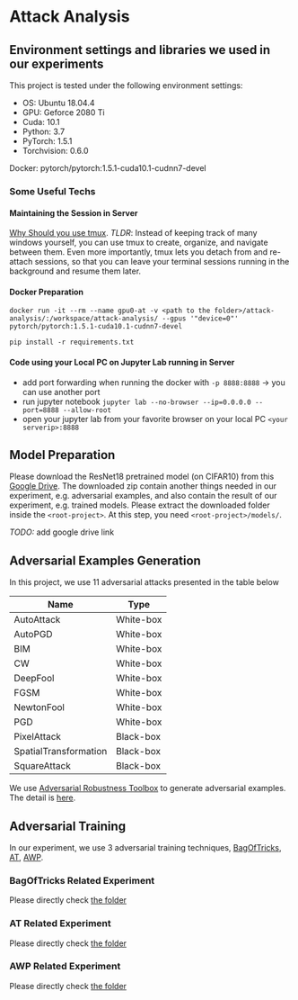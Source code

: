 # Attack Analysis

## Environment settings and libraries we used in our experiments

This project is tested under the following environment settings:
- OS: Ubuntu 18.04.4
- GPU: Geforce 2080 Ti
- Cuda: 10.1
- Python: 3.7
- PyTorch: 1.5.1
- Torchvision: 0.6.0

Docker: pytorch/pytorch:1.5.1-cuda10.1-cudnn7-devel

### Some Useful Techs

#### Maintaining the Session in Server
[Why Should you use tmux](https://medium.com/@brindelle/why-should-you-learn-tmux-7a55cfb5668f). *TLDR*: Instead of keeping track of many windows yourself, you can use tmux to create, organize, and navigate between them. Even more importantly, tmux lets you detach from and re-attach sessions, so that you can leave your terminal sessions running in the background and resume them later.


#### Docker Preparation

```
docker run -it --rm --name gpu0-at -v <path to the folder>/attack-analysis/:/workspace/attack-analysis/ --gpus '"device=0"' pytorch/pytorch:1.5.1-cuda10.1-cudnn7-devel

pip install -r requirements.txt
```

#### Code using your Local PC on Jupyter Lab running in Server
* add port forwarding when running the docker with `-p 8888:8888` -> you can use another port
* run jupyter notebook `jupyter lab --no-browser --ip=0.0.0.0 --port=8888 --allow-root`
* open your jupyter lab from your favorite browser on your local PC `<your serverip>:8888`



## Model Preparation
Please download the ResNet18 pretrained model (on CIFAR10) from this [Google Drive](). The downloaded zip contain another things needed in our experiment, e.g. adversarial examples, and also contain the result of our experiment, e.g. trained models.
Please extract the downloaded folder inside the `<root-project>`. At this step, you need `<root-project>/models/`.

*TODO:* add google drive link

## Adversarial Examples Generation 

In this project, we use 11 adversarial attacks presented in the table below

|Name|Type|
|---|---|
|AutoAttack|White-box|
|AutoPGD|White-box|
|BIM|White-box|
|CW|White-box|
|DeepFool|White-box|
|FGSM|White-box|
|NewtonFool|White-box|
|PGD|White-box|
|PixelAttack|Black-box|
|SpatialTransformation|Black-box|
|SquareAttack|Black-box|

We use [Adversarial Robustness Toolbox](https://github.com/Trusted-AI/adversarial-robustness-toolbox) to generate adversarial examples.
The detail is [here](https://github.com/mhilmiasyrofi/attack-analysis/tree/master/adversarial-robustness-toolbox).

## Adversarial Training

In our experiment, we use 3 adversarial training techniques, [BagOfTricks](https://arxiv.org/abs/2010.00467), [AT](https://arxiv.org/pdf/2002.11569.pdf), [AWP](https://arxiv.org/pdf/2004.05884.pdf).

### BagOfTricks Related Experiment

Please directly check [the folder](https://github.com/mhilmiasyrofi/attack-analysis/tree/master/Bag-of-Tricks-for-AT)

### AT Related Experiment

Please directly check [the folder](https://github.com/mhilmiasyrofi/attack-analysis/tree/master/robust_overfitting)

### AWP Related Experiment

Please directly check [the folder](https://github.com/mhilmiasyrofi/attack-analysis/tree/master/AWP)

